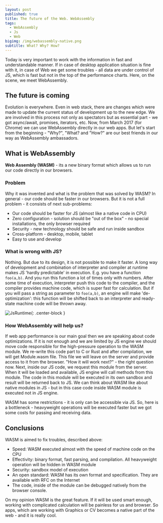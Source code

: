 ```yaml
---
layout: post
published: true
title: The future of the Web. WebAssembly
tags:
  - WebAssembly
  - Js
  - Web
bigimg: /img/webassembly-native.png
subtitle: What? Why? How?
---
```

Today is very important to work with the information in fast and understandable manner. If in case of desktop application situation is fine with it, in case of Web we get some troubles - all data are under control of JS, which is fast but not in the top of the performance charts. Here, on the scene, we meet WebAssembly.

## The future is coming 

Evolution is everywhere. Even in web stack, there are changes which were made to update the current status of development up to the new edge. We are involved in this process not only as spectators but as essential part - we got async/await, promises, iterators, etc. Now, from March 2017 (for Chrome) we can use WebAssembly directly in our web apps. But let's start from the beginning - "Why?", "What? and "How?" are our best friends in our way as WebAssembly ambassadors.

## What is WebAssembly

**Web Assembly (WASM)** - its a new binary format which allows us to run our code directly in our browsers. 

### Problem

Why it was invented and what is the problem that was solved by WASM? In general - our code should be faster in our browsers. But it is not a full problem - it consists of next sub-problems:

- Our code should be faster for JS (almost like a native code in CPU)
- Zero configuration - solution should be "out of the box" - no special installations, the only browser required
- Security - new technology should be safe and run inside sandbox
- Cross-platform - desktop, mobile, tablet
- Easy to use and develop

### What is wrong with JS?

Nothing. But due to its design, it is not possible to make it faster. A long way of development and combination of interpreter and compiler at runtime makes JS 'hardly predictable' in execution. E.g. you have a function `foo(a,b)`. And you run this function a lot of times only with numbers. After some time of execution, interpreter push this code to the compiler, and the compiler provides machine code, which is super fast for calculation. But if you will pass a string as parameter to `foo(a,b)`, an engine will make 'de-optimization': this function will be shifted back to an interpreter and ready-state machine code will be thrown away.

![JsRuntime]({{site.baseurl}}/img/js-runway.png){: .center-block }

### How WebAssembly will help us?

If web app performance is our main goal then we are speaking about code optimizations. If it is not enough and we are limited by JS engine we should move code responsible for the high-pressure operation to the WASM module. We re-write this code part to C or Rust and after compilation, we will get Module.wasm file. This file we will leave on the server and provide access to it from the browser. "How it will work next?" - the right question now. Next, inside our JS code, we request this module from the server. When it will be loaded and available, JS engine will call methods from this module. The code in this module will be executed in its own sandbox and result will be returned back to JS. We can think about WASM like about native modules in JS - but in this case code inside WASM module is executed not in JS engine. 

WASM has some restrictions - it is only can be accessible via JS. So, here is a bottleneck - heavyweight operations will be executed faster but we got some costs for passing and receiving data.  


## Conclusions

WASM is aimed to fix troubles, described above:

- Speed: WASM executed almost with the speed of machine code on the CPU
- Effectivity: binary format, fast parsing, and compilation. All heavyweight operation will be hidden in WASM module
- Security: sandbox model of execution 
- An open standard: WASM has its own format and specification. They are available with RFC on the Internet
- The code, inside of the module can be debugged natively from the browser console.

On my opinion WASM is the great feature. If it will be used smart enough, working with complicated calculation will be painless for us and browser. So apps, which are working with Graphics or CV becomes a native part of the web - and it is really cool.
